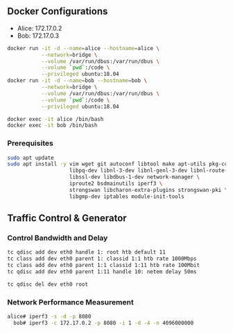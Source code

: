 ## Docker Configurations

- Alice: 172.17.0.2
- Bob: 172.17.0.3

```bash
docker run -it -d --name=alice --hostname=alice \
           --network=bridge \
           --volume /var/run/dbus:/var/run/dbus \
           --volume `pwd`:/code \
           --privileged ubuntu:18.04
docker run -it -d --name=bob --hostname=bob \
           --network=bridge \
           --volume /var/run/dbus:/var/run/dbus \
           --volume `pwd`:/code \
           --privileged ubuntu:18.04

docker exec -it alice /bin/bash
docker exec -it bob /bin/bash
```

### Prerequisites

```bash
sudo apt update
sudo apt install -y vim wget git autoconf libtool make apt-utils pkg-config \
                    libpq-dev libnl-3-dev libnl-genl-3-dev libnl-route-3-dev \
                    libssl-dev libdbus-1-dev network-manager \
                    iproute2 bsdmainutils iperf3 \
                    strongswan libcharon-extra-plugins strongswan-pki \
                    libgmp-dev iptables module-init-tools
```

## Traffic Control & Generator

### Control Bandwidth and Delay

```bash
tc qdisc add dev eth0 handle 1: root htb default 11
tc class add dev eth0 parent 1: classid 1:1 htb rate 1000Mbps
tc class add dev eth0 parent 1:1 classid 1:11 htb rate 100Mbit
tc qdisc add dev eth0 parent 1:11 handle 10: netem delay 50ms

tc qdisc del dev eth0 root
```

### Network Performance Measurement

```bash
alice# iperf3 -s -d -p 8080
  bob# iperf3 -c 172.17.0.2 -p 8080 -i 1 -d -4 -n 4096000000
```
